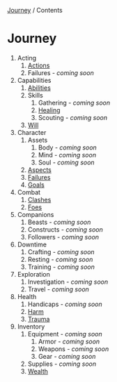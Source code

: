 [Journey](/wiki.md) / Contents

# Journey

1. Acting
    1. [Actions](actions/actions.md)
    2. Failures *- coming soon*
2. Capabilities
    1. [Abilities](capabilities/abilities.md)
    2. Skills
        1. Gathering *- coming soon*
        2. [Healing](capabilities/skills/healing.md)
        3. Scouting *- coming soon*
    3. [Will](capabilities/will.md)
3. Character 
    1. Assets
        1. Body *- coming soon*
        2. Mind *- coming soon*
        3. Soul *- coming soon*
    2. [Aspects](character/aspects.md)
    3. [Failures](character/failure.md)
    4. [Goals](character/goals.md)
4. Combat
    1. [Clashes](combat/clashes.md)
    2. [Foes](combat/foes.md)
5. Companions
    1. Beasts *- coming soon*
    2. Constructs *- coming soon*
    3. Followers *- coming soon*
6. Downtime
    1. Crafting *- coming soon*
    2. Resting *- coming soon*
    3. Training *- coming soon*
7. Exploration
    1. Investigation *- coming soon*
    2. Travel *- coming soon*
8. Health
    1. Handicaps *- coming soon*
    2. [Harm](health/harm.md)
    3. [Trauma](health/trauma.md)
9. Inventory
    1. Equipment *- coming soon*
        1. Armor *- coming soon*
        2. Weapons *- coming soon*
        3. Gear *- coming soon*
    2. Supplies *- coming soon*
    3. [Wealth](inventory/wealth.md)